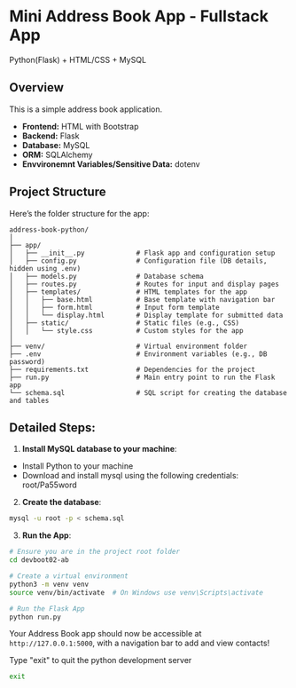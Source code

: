# Mini Address Book App - Fullstack App
Python(Flask) + HTML/CSS + MySQL

## Overview

This is a simple address book application. 

 - **Frontend:** HTML with Bootstrap
 - **Backend:** Flask
 - **Database:** MySQL
 - **ORM:** SQLAlchemy
 - **Envvironemnt Variables/Sensitive Data:** dotenv


## Project Structure

Here’s the folder structure for the app:

```
address-book-python/
│
├── app/
│   ├── __init__.py             # Flask app and configuration setup
│   ├── config.py               # Configuration file (DB details, hidden using .env)
│   ├── models.py               # Database schema
│   ├── routes.py               # Routes for input and display pages
│   ├── templates/              # HTML templates for the app
│   │   ├── base.html           # Base template with navigation bar
│   │   ├── form.html           # Input form template
│   │   └── display.html        # Display template for submitted data
│   ├── static/                 # Static files (e.g., CSS)
│   │   └── style.css           # Custom styles for the app
│
├── venv/                       # Virtual environment folder
├── .env                        # Environment variables (e.g., DB password)
├── requirements.txt            # Dependencies for the project
├── run.py                      # Main entry point to run the Flask app
└── schema.sql                  # SQL script for creating the database and tables

```

## Detailed Steps:
1. **Install MySQL database to your machine**:
 - Install Python to your machine
 - Download and install mysql using the following credentials: 
   root/Pa55word

2. **Create the database**:
```bash
mysql -u root -p < schema.sql
```

3. **Run the App**:
```bash
# Ensure you are in the project root folder
cd devboot02-ab

# Create a virtual environment
python3 -m venv venv
source venv/bin/activate  # On Windows use venv\Scripts\activate

# Run the Flask App
python run.py
```

Your Address Book app should now be accessible at `http://127.0.0.1:5000`, with a navigation bar to add and view contacts!

Type "exit" to quit the python development server
```bash
exit
```
